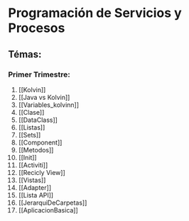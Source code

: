 # Programación de Servicios y Procesos

## Témas:

### Primer Trimestre:

1. [[Kolvin]]
2. [[Java vs Kolvin]]
3. [[Variables_kolvinn]]
4. [[Clase]]
5. [[DataClass]]
6. [[Listas]]
7. [[Sets]]
8. [[Component]]
9. [[Metodos]]
10. [[Init]]
11. [[Activiti]]
12. [[Recicly View]]
13. [[Vistas]]
14. [[Adapter]]
15. [[Lista API]]
16. [[JerarquiDeCarpetas]]
17. [[AplicacionBasica]]
